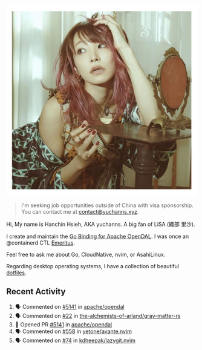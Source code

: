 <p align="center">
  <img src="./assets/LiSA2.webp" width=550 />
</p>

> I'm seeking job opportunities outside of China with visa sponsorship. You can contact me at contact@yuchanns.xyz.

Hi, My name is Hanchin Hsieh, AKA yuchanns. A big fan of LiSA (織部 里沙).

I create and maintain the [Go Binding for Apache OpenDAL](https://github.com/apache/opendal/tree/main/bindings/go). I was once an @containerd CTL [Emeritus](https://github.com/containerd/nerdctl/pull/3067).

Feel free to ask me about Go, CloudNative, nvim, or AsahiLinux.

Regarding desktop operating systems, I have a collection of beautiful [dotfiles](https://github.com/yuchanns/dotfiles).

## Recent Activity

<!--START_SECTION:activity-->
1. 🗣 Commented on [#5141](https://github.com/apache/opendal/pull/5141#issuecomment-2373330611) in [apache/opendal](https://github.com/apache/opendal)
2. 🗣 Commented on [#22](https://github.com/the-alchemists-of-arland/gray-matter-rs/issues/22#issuecomment-2372719093) in [the-alchemists-of-arland/gray-matter-rs](https://github.com/the-alchemists-of-arland/gray-matter-rs)
3. 💪 Opened PR [#5141](https://github.com/apache/opendal/pull/5141) in [apache/opendal](https://github.com/apache/opendal)
4. 🗣 Commented on [#558](https://github.com/yetone/avante.nvim/issues/558#issuecomment-2342980892) in [yetone/avante.nvim](https://github.com/yetone/avante.nvim)
5. 🗣 Commented on [#74](https://github.com/kdheepak/lazygit.nvim/issues/74#issuecomment-2330432235) in [kdheepak/lazygit.nvim](https://github.com/kdheepak/lazygit.nvim)
<!--END_SECTION:activity-->

